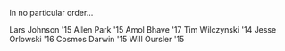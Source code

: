 In no particular order...

Lars Johnson '15
Allen Park '15
Amol Bhave '17
Tim Wilczynski '14
Jesse Orlowski '16
Cosmos Darwin '15
Will Oursler '15
